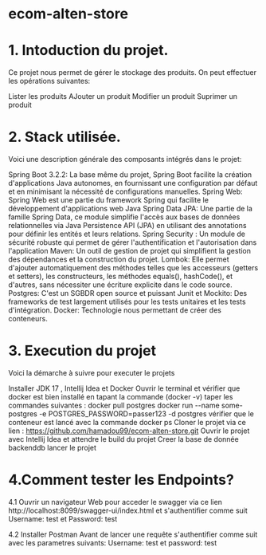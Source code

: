 # ecom-alten-store
# 1. Intoduction du projet.
   Ce projet nous permet de gérer le stockage des produits. On peut effectuer les opérations suivantes:

Lister les produits
AJouter un produit
Modifier un produit
Suprimer un produit
# 2. Stack utilisée.
   Voici une description générale des composants intégrés dans le projet:

Spring Boot 3.2.2: La base même du projet, Spring Boot facilite la création d'applications Java autonomes, en fournissant une configuration par défaut et en minimisant la nécessité de configurations manuelles.
Spring Web: Spring Web est une partie du framework Spring qui facilite le développement d'applications web Java
Spring Data JPA: Une partie de la famille Spring Data, ce module simplifie l'accès aux bases de données relationnelles via Java Persistence API (JPA) en utilisant des annotations pour définir les entités et leurs relations.
Spring Security : Un module de sécurité robuste qui permet de gérer l'authentification et l'autorisation dans l'application
Maven: Un outil de gestion de projet qui simplifient la gestion des dépendances et la construction du projet.
Lombok: Elle permet d'ajouter automatiquement des méthodes telles que les accesseurs (getters et setters), les constructeurs, les méthodes equals(), hashCode(), et d'autres, sans nécessiter une écriture explicite dans le code source.
Postgres: C'est un SGBDR open source et puissant
Junit et Mockito: Des frameworks de test largement utilisés pour les tests unitaires et les tests d'intégration.
Docker: Technologie nous permettant de créer des conteneurs.
# 3. Execution du projet
   Voici la démarche à suivre pour executer le projets

Installer JDK 17 , Intellij Idea et Docker
Ouvrir le terminal et vérifier que docker est bien installé en tapant la commande (docker -v)
taper les commandes suivantes :
docker pull postgres
docker run --name some-postgres -e POSTGRES_PASSWORD=passer123 -d postgres
vérifier que le conteneur est lancé avec la commande docker ps
Cloner le projet via ce lien : https://github.com/hamadou99/ecom-alten-store.git
Ouvrir le projet avec Intellij Idea et attendre le build du projet
Creer la base de donnée backenddb
lancer le projet
# 4.Comment tester les Endpoints?
4.1 Ouvrir un navigateur Web pour acceder le swagger via ce lien http://localhost:8099/swagger-ui/index.html
et s'authentifier comme suit Username: test et Password: test

4.2 Installer Postman
Avant de lancer une requête s'authentifier comme suit avec les parametres suivants:
Username: test et password: test